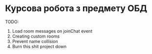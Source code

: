 # Курсова робота з предмету ОБД

TODO:
1. Load room messages on joinChat event
2. Creating custom rooms
3. Prevent name collision
4. Burn this shit project down
